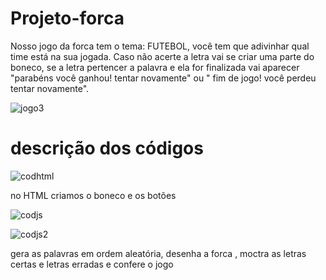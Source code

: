 # Projeto-forca
Nosso jogo da forca tem o tema: FUTEBOL, você tem que adivinhar qual time está na sua jogada. Caso não acerte a letra vai se criar uma parte do boneco, se a letra pertencer a palavra e ela for finalizada vai aparecer "parabéns você ganhou!  tentar novamente" ou  " fim de jogo! você perdeu tentar novamente".

![jogo3](https://github.com/Denis-Rocha/Projeto-Forca/assets/127851983/5a86ca78-44e5-4bdc-8c84-208da03cfdff)





# descrição dos códigos

![codhtml](https://github.com/Denis-Rocha/Projeto-Forca/assets/127851983/5ef22498-5302-4055-b8bd-67c67d43c062)

no HTML criamos o boneco e os botões



![codjs](https://github.com/Denis-Rocha/Projeto-Forca/assets/127851983/32c4ce8f-4191-413c-bedc-27e121acff71)



![codjs2](https://github.com/Denis-Rocha/Projeto-Forca/assets/127851983/e4504865-f2e4-4139-8f46-933fdeaa4bc3)

gera as palavras em ordem aleatória, desenha a forca , moctra as letras certas e letras erradas e confere o jogo 
